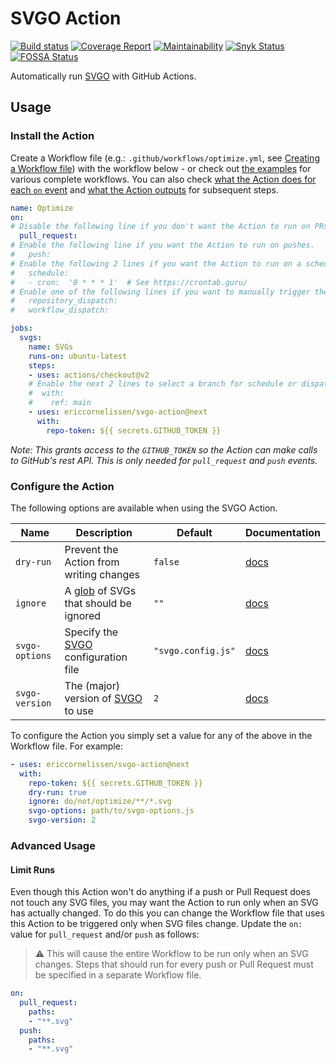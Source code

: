 # SVGO Action

[![Build status][ci-image]][ci-url]
[![Coverage Report][coverage-image]][coverage-url]
[![Maintainability][maintainability-image]][maintainability-url]
[![Snyk Status][snyk-image]][snyk-url]
[![FOSSA Status][fossa-image]][fossa-url]

Automatically run [SVGO] with GitHub Actions.

## Usage

### Install the Action

Create a Workflow file (e.g.: `.github/workflows/optimize.yml`, see [Creating a
Workflow file]) with the workflow below - or check out [the examples] for
various complete workflows. You can also check [what the Action does for each
`on` event] and [what the Action outputs] for subsequent steps.

```yaml
name: Optimize
on:
# Disable the following line if you don't want the Action to run on PRs.
  pull_request:
# Enable the following line if you want the Action to run on pushes.
#   push:
# Enable the following 2 lines if you want the Action to run on a schedule.
#   schedule:
#   - cron:  '0 * * * 1'  # See https://crontab.guru/
# Enable one of the following lines if you want to manually trigger the Action.
#   repository_dispatch:
#   workflow_dispatch:

jobs:
  svgs:
    name: SVGs
    runs-on: ubuntu-latest
    steps:
    - uses: actions/checkout@v2
    # Enable the next 2 lines to select a branch for schedule or dispatch runs.
    #  with:
    #    ref: main
    - uses: ericcornelissen/svgo-action@next
      with:
        repo-token: ${{ secrets.GITHUB_TOKEN }}
```

_Note: This grants access to the `GITHUB_TOKEN` so the Action can make calls to
GitHub's rest API. This is only needed for `pull_request` and `push` events._

### Configure the Action

The following options are available when using the SVGO Action.

| Name           | Description                             | Default            | Documentation                         |
| -------------- | --------------------------------------- | ------------------ | ------------------------------------- |
| `dry-run`      | Prevent the Action from writing changes | `false`            | [docs](/docs/options.md#dry-run)      |
| `ignore`       | A [glob] of SVGs that should be ignored | `""`               | [docs](/docs/options.md#ignore)       |
| `svgo-options` | Specify the [SVGO] configuration file   | `"svgo.config.js"` | [docs](/docs/options.md#svgo-options) |
| `svgo-version` | The (major) version of [SVGO] to use    | `2`                | [docs](/docs/options.md#svgo-version) |

To configure the Action you simply set a value for any of the above in the
Workflow file. For example:

```yaml
- uses: ericcornelissen/svgo-action@next
  with:
    repo-token: ${{ secrets.GITHUB_TOKEN }}
    dry-run: true
    ignore: do/not/optimize/**/*.svg
    svgo-options: path/to/svgo-options.js
    svgo-version: 2
```

### Advanced Usage

#### Limit Runs

Even though this Action won't do anything if a push or Pull Request does not
touch any SVG files, you may want the Action to run only when an SVG has
actually changed. To do this you can change the Workflow file that uses this
Action to be triggered only when SVG files change. Update the `on:` value for
`pull_request` and/or `push` as follows:

> :warning: This will cause the entire Workflow to be run only when an SVG
> changes. Steps that should run for every push or Pull Request must be
> specified in a separate Workflow file.

```yaml
on:
  pull_request:
    paths:
    - "**.svg"
  push:
    paths:
    - "**.svg"
```

[ci-url]: https://github.com/ericcornelissen/svgo-action/actions?query=workflow%3A%22Code+Validation%22+branch%3Anext
[ci-image]: https://img.shields.io/github/workflow/status/ericcornelissen/svgo-action/Code%20Validation/next?logo=github
[coverage-url]: https://codecov.io/gh/ericcornelissen/svgo-action
[coverage-image]: https://codecov.io/gh/ericcornelissen/svgo-action/branch/next/graph/badge.svg
[maintainability-url]: https://codeclimate.com/github/ericcornelissen/svgo-action/maintainability
[maintainability-image]: https://api.codeclimate.com/v1/badges/4b1085a28f00ec5f9225/maintainability
[snyk-image]: https://snyk.io/test/github/ericcornelissen/svgo-action/badge.svg?targetFile=package.json
[snyk-url]: https://snyk.io/test/github/ericcornelissen/svgo-action?targetFile=package.json
[fossa-image]: https://app.fossa.com/api/projects/git%2Bgithub.com%2Fericcornelissen%2Fsvgo-action.svg?type=shield
[fossa-url]: https://app.fossa.com/projects/git%2Bgithub.com%2Fericcornelissen%2Fsvgo-action?ref=badge_shield

[creating a workflow file]: https://docs.github.com/en/actions/learn-github-actions/introduction-to-github-actions#create-an-example-workflow
[glob]: https://en.wikipedia.org/wiki/Glob_(programming)
[svgo]: https://github.com/svg/svgo
[the examples]: ./docs/examples.md
[what the action does for each `on` event]: ./docs/events.md
[what the action outputs]: ./docs/outputs.md
